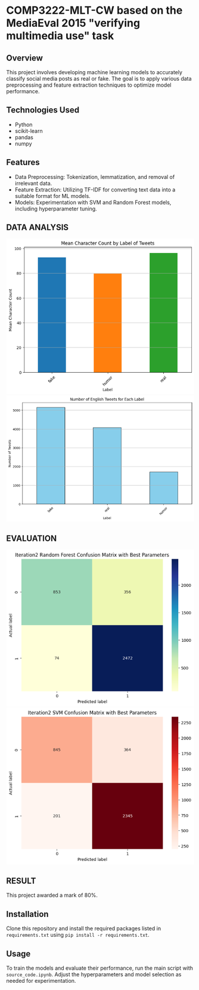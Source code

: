 # COMP3222-MLT-CW based on the MediaEval 2015 "verifying multimedia use" task

## Overview
This project involves developing machine learning models to accurately classify social media posts as real or fake. The goal is to apply various data preprocessing and feature extraction techniques to optimize model performance.

## Technologies Used
- Python
- scikit-learn
- pandas
- numpy

## Features
- Data Preprocessing: Tokenization, lemmatization, and removal of irrelevant data.
- Feature Extraction: Utilizing TF-IDF for converting text data into a suitable format for ML models.
- Models: Experimentation with SVM and Random Forest models, including hyperparameter tuning.

## DATA ANALYSIS
![alt text](https://github.com/Lara-Tiara/COMP3222-MLT-CW/blob/main/Mean_Length_by_Label_EN.png)
![alt text](https://github.com/Lara-Tiara/COMP3222-MLT-CW/blob/main/Number_of_Tweets_for_Each_Label.png)

## EVALUATION
![alt text](https://github.com/Lara-Tiara/COMP3222-MLT-CW/blob/main/Iteration2_Confusion_Matrix_Best_RF.png)
![alt text](https://github.com/Lara-Tiara/COMP3222-MLT-CW/blob/main/Iteration2_Confusion_Matrix_Best_SVM.png)

## RESULT
This project awarded a mark of 80%.

## Installation
Clone this repository and install the required packages listed in `requirements.txt` using `pip install -r requirements.txt`.

## Usage
To train the models and evaluate their performance, run the main script with `source_code.ipynb`. Adjust the hyperparameters and model selection as needed for experimentation.

